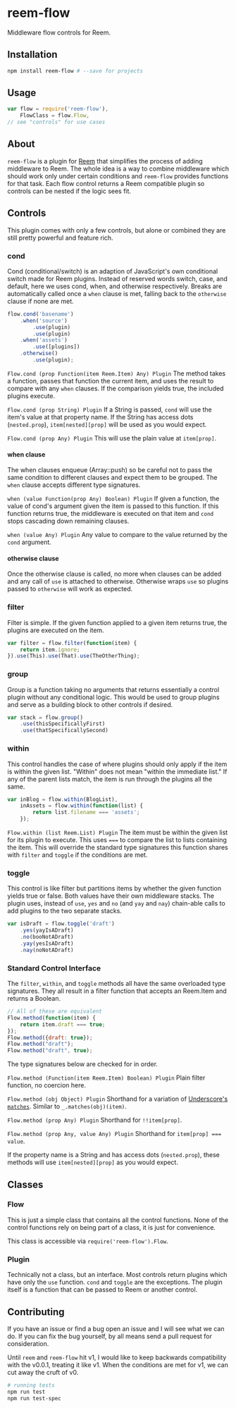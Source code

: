 reem-flow
===

Middleware flow controls for Reem.

## Installation

```bash
npm install reem-flow # --save for projects
```

## Usage

```javascript
var flow = require('reem-flow'),
	FlowClass = flow.Flow,
// see "controls" for use cases
```

## About

`reem-flow` is a plugin for [Reem](https://github.com/andrejewski/reem) that simplifies the process of adding middleware to Reem. The whole idea is a way to combine middleware which should work only under certain conditions and `reem-flow` provides functions for that task. Each flow control returns a Reem compatible plugin so controls can be nested if the logic sees fit.

## Controls

This plugin comes with only a few controls, but alone or combined they are still pretty powerful and feature rich.

### cond

Cond (conditional/switch) is an adaption of JavaScript's own conditional switch made for Reem plugins. Instead of reserved words switch, case, and default, here we uses cond, when, and otherwise respectively. Breaks are automatically called once a `when` clause is met, falling back to the `otherwise` clause if none are met.

```javascript
flow.cond('basename')
	.when('source')
		.use(plugin)
		.use(plugin)
	.when('assets')
		.use([plugins])
	.otherwise()
		.use(plugin);
```

`Flow.cond (prop Function(item Reem.Item) Any) Plugin`
The method takes a function, passes that function the current item, and uses the result to compare with any `when` clauses. If the comparison yields true, the included plugins execute.

`Flow.cond (prop String) Plugin`
If a String is passed, `cond` will use the item's value at that property name. If the String has access dots (`nested.prop`), `item[nested][prop]` will be used as you would expect.

`Flow.cond (prop Any) Plugin`
This will use the plain value at `item[prop]`.

#### when clause

The when clauses enqueue (Array::push) so be careful not to pass the same condition to different clauses and expect them to be grouped. The `when` clause accepts different type signatures.

`when (value Function(prop Any) Boolean) Plugin`
If given a function, the value of cond's argument given the item is passed to this function. If this function returns true, the middleware is executed on that item and `cond` stops cascading down remaining clauses.

`when (value Any) Plugin`
Any value to compare to the value returned by the `cond` argument.

#### otherwise clause

Once the otherwise clause is called, no more when clauses can be added and any call of `use` is attached to otherwise. Otherwise wraps `use` so plugins passed to `otherwise` will work as expected.

### filter

Filter is simple. If the given function applied to a given item returns true, the plugins are executed on the item.

```javascript
var filter = flow.filter(function(item) {
	return item.ignore;
}).use(This).use(That).use(TheOtherThing);
```

### group

Group is a function taking no arguments that returns essentially a control plugin without any conditional logic. This would be used to group plugins and serve as a building block to other controls if desired.

```javascript
var stack = flow.group()
	.use(thisSpecificallyFirst)
	.use(thatSpecificallySecond)
```

### within

This control handles the case of where plugins should only apply if the item is within the given list. "Within" does not mean "within the immediate list." If any of the parent lists match, the item is run through the plugins all the same.

```javascript
var inBlog = flow.within(BlogList),
	inAssets = flow.within(function(list) {
		return list.filename === 'assets';
	});
```

`Flow.within (list Reem.List) Plugin`
The item must be within the given list for its plugin to execute. This uses `===` to compare the list to lists containing the item. This will override the standard type signatures this function shares with `filter` and `toggle` if the conditions are met.

### toggle

This control is like filter but partitions items by whether the given function yields true or false. Both values have their own middleware stacks. The plugin uses, instead of `use`, `yes` and `no` (and `yay` and `nay`) chain-able calls to add plugins to the two separate stacks.

```javascript
var isDraft = flow.toggle('draft')
	.yes(yayIsADraft)
	.no(booNotADraft)
	.yay(yesIsADraft)
	.nay(noNotADraft)
```

### Standard Control Interface

The `filter`, `within`, and `toggle` methods all have the same overloaded type signatures. They all result in a filter function that accepts an Reem.Item and returns a Boolean. 

```javascript
// All of these are equivalent
Flow.method(function(item) {
	return item.draft === true;
});
Flow.method({draft: true});
Flow.method("draft");
Flow.method("draft", true);
```

The type signatures below are checked for in order.

`Flow.method (Function(item Reem.Item) Boolean) Plugin`
Plain filter function, no coercion here.

`Flow.method (obj Object) Plugin`
Shorthand for a variation of [Underscore's `matches`](http://underscorejs.org/#matches). Similar to `_.matches(obj)(item)`.

`Flow.method (prop Any) Plugin`
Shorthand for `!!item[prop]`.

`Flow.method (prop Any, value Any) Plugin`
Shorthand for `item[prop] === value`.

If the property name is a String and has access dots (`nested.prop`), these methods will use `item[nested][prop]` as you would expect.

## Classes

### Flow
This is just a simple class that contains all the control functions. None of the control functions rely on being part of a class, it is just for convenience.

This class is accessible via `require('reem-flow').Flow`.

### Plugin
Technically not a class, but an interface. Most controls return plugins which have only the `use` function. `cond` and `toggle` are the exceptions. The plugin itself is a function that can be passed to Reem or another control.

## Contributing

If you have an issue or find a bug open an issue and I will see what we can do. If you can fix the bug yourself, by all means send a pull request for consideration.

Until `reem` and `reem-flow` hit v1, I would like to keep backwards compatibility with the v0.0.1, treating it like v1. When the conditions are met for v1, we can cut away the cruft of v0.

```bash
# running tests
npm run test
npm run test-spec
```

